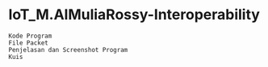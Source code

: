# IoT_M.AlMuliaRossy-Interoperability

    Kode Program
    File Packet
    Penjelasan dan Screenshot Program
    Kuis
